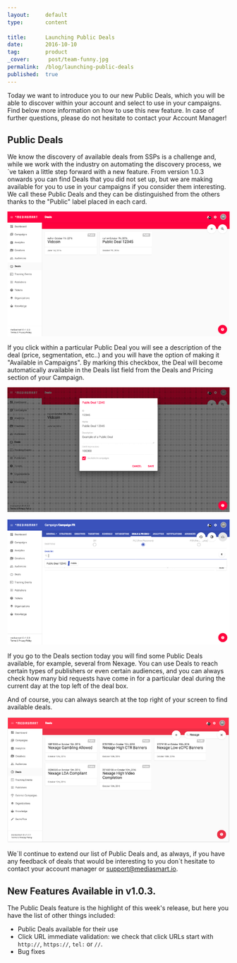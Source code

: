 ```yaml
---
layout:     default
type:       content

title:      Launching Public Deals
date:       2016-10-10
tag:        product
_cover:      post/team-funny.jpg
permalink:  /blog/launching-public-deals
published:  true
---
```


Today we want to introduce you to our new Public Deals, which you will be able to discover within your account and select to use in your campaigns. Find below more information on how to use this new feature. In case of further questions, please do not hesitate to contact your Account Manager!

## Public Deals
We know the discovery of available deals from SSPs is a challenge and, while we work with the industry on automating the discovery process, we´ve taken a little step forward with a new feature. From version 1.0.3 onwards you can find Deals that you did not set up, but we are making available for you to use in your campaigns if you consider them interesting. We call these Public Deals and they can be distinguished from the others thanks to the "Public" label placed in each card.

![](/assets/images/post/screenshot-public-deal-list.png)

If you click within a particular Public Deal you will see a description of the deal (price, segmentation, etc..) and you will have the option of making it "Available in Campaigns". By marking this checkbox, the Deal will become automatically available in the Deals list field from the Deals and Pricing section of your Campaign.

![](/assets/images/post/screenshot-public-deal-dialog.png)

![](/assets/images/post/screenshot-campaign-deal-list.png)

If you go to the Deals section today you will find some Public Deals available, for example, several from Nexage. You can use Deals to reach certain types of publishers or even certain audiences, and you can always check how many bid requests have come in for a particular deal during the current day at the top left of the deal box.

And of course, you can always search at the top right of your screen to find available deals.

![](/assets/images/post/screenshot-public-deal-list-search.png)

We´ll continue to extend our list of Public Deals and, as always, if you have any feedback of deals that would be interesting to you don´t hesitate to contact your account manager or support@mediasmart.io.

## New Features Available in v1.0.3.

The Public Deals feature is the highlight of this week's release, but here you have the list of other things included:

 - Public Deals available for their use
 - Click URL immediate validation: we check that click URLs start with `http://`, `https://`, `tel:` or `//`.
 - Bug fixes
